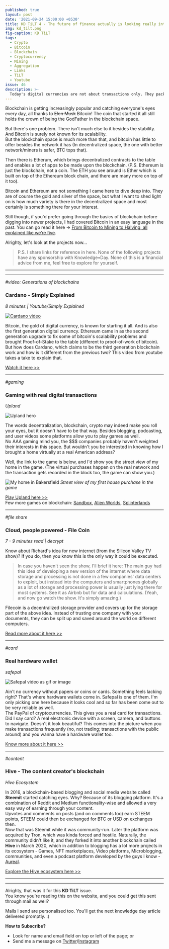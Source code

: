 ```yaml
---
published: true
layout: post
date: '2021-09-24 15:00:00 +0530'
title: KD TiLT 4 - The future of finance actually is looking really interesting
img: kd_tilt.png
fig-caption: KD TiLT
tags:
  - Crypto
  - Bitcoin
  - Blockchain
  - Cryptocurrency
  - Mining
  - Aggregation
  - Links
  - TiLT
  - Youtube
issue: 46
description: >-
  Today's digital currencies are not about transactions only. They pack in a lot more than that
---
```

Blockchain is getting increasingly popular and catching everyone's eyes every day, all thanks to ~~Elon Musk~~ Bitcoin! The coin that started it all still holds the crown of being the GodFather in the blockchain space.  

But there's one problem. There isn't much else to it besides the stability. And Bitcoin is surely not known for its scalability.    
But the blockchain space is much more than that, and bitcoin has little to offer besides the network it has (In decentralized space, the one with better network/miners is safer, BTC tops that).  

Then there is Etherum, which brings decentralized contracts to the table and enables a lot of apps to be made upon the blockchain. (P.S. Ethereum is just the blockchain, not a coin. The ETH you see around is Ether which is built on top of the Ethereum block chain, and there are many more on top of it too).  

Bitcoin and Ethereum are not something I came here to dive deep into. They are of course the gold and silver of the space, but what I want to shed light on is how much variety is there in the decentralized space and most certainly is something there for your interest.  

Still though, if you'd prefer going through the basics of blockchain before digging into newer projects, I had covered Bitcoin in an easy language in the past. You can go read it here -> [From Bitcoin to Mining to Halving, all explained like we’re five](https://medium.com/the-capital/from-bitcoin-to-mining-to-halving-all-explained-like-were-five-3ca5ba2cef8).  

Alrighty, let's look at the projects now...  

> P.S. I share links for reference in here. None of the following projects have any sponsorship with Knowledge•Day. None of this is a financial advice from me, feel free to explore for yourself.  

-----
-----

_#video: Generations of blockchains_
### Cardano - Simply Explained
_8 minutes | Youtube/Simply Explained_

[![Cardano video](http://i3.ytimg.com/vi/Do8rHvr65ZA/hqdefault.jpg)](https://cutt.ly/dWRrtFh)

Bitcoin, the gold of digital currency, is known for starting it all. And is also the first generation digital currency. Ethereum came in as the second generation upgrade to fix some of bitcoin's scalability problems and brought Proof-of-Stake to the table (different to proof-of-work of bitcoin).  
But how does Cardano, which claims to be the third generation blockchain work and how is it different from the previous two? This video from youtube takes a take to explain that.  

[Watch it here >>](https://cutt.ly/dWRrtFh)

--------

_#gaming_
### Gaming with real digital transactions
_Upland_

![Upland hero](https://static.news.bitcoin.com/wp-content/uploads/2021/02/l0MZG6do-upland.png)  

The words decentralization, blockchain, crypto may indeed make you roll your eyes, but it doesn't have to be that way. Besides blogging, podcasting, and user videos some platforms allow you to play games as well.  
No AAA gaming mind you, the $$$ companies probably haven't weighted their interests in this space. But wouldn't you be interested in knowing how I brought a home virtually at a real American address?  

Well, the link to the game is below, and I'd show you the street view of my home in the game. (The virtual purchases happen on the real network and the transaction gets recorded in the block too, the game can show you.)  

![My home in Bakersfield]({{site.baseurl}}/assets/img/upland_streetview.jpg)
_Street view of my first house purchase in the game_  

[Play Upland here >>](https://cutt.ly/wWRe8cR)  
Few more games on blockchain: [Sandbox](https://www.sandbox.game/en/about/sand/), [Alien Worlds](https://alienworlds.io/), [Splinterlands](https://splinterlands.com/)  

--------

_#file share_
### Cloud, people powered - File Coin
_7 - 9 minutes read | decrypt_

Know about Richard's idea for new internet (from the Silicon Valley TV show)? If you do, then you know this is the only way it could be executed.  
> In case you haven't seen the show, I'll brief it here: The main guy had this idea of developing a new version of the internet where data storage and processing is not done in a few companies' data centers to exploit, but instead into the computers and smartphones globally as a lot of storage and processing power is usually just lying there for most systems. See it as Airbnb but for data and calculations. (Yeah, and now go watch the show. It's simply amazing.)  

Filecoin is a decentralized storage provider and covers up for the storage part of the above idea. Instead of trusting one company with your documents, they can be split up and saved around the world on different computers.  

[Read more about it here >>](https://cutt.ly/xWReBCh)

--------

_#card_
### Real hardware wallet
_safepal_

![Safepal video as gif or image](https://c.tenor.com/kdGPgfgC3xgAAAAd/safepal-safepal-wallet.gif)  

Ain't no currency without papers or coins or cards. Something feels lacking right? That's where hardware wallets come in. Safepal is one of them. I'm only picking one here because it looks cool and so far has been come out to be very reliable as well.  
The PayPal of cryptocurrencies. This gives you a real card for transactions. Did I say card? A real electronic device with a screen, camera, and buttons to navigate. Doesn't it look beautiful? This comes into the picture when you make transactions frequently (no, not trading; transactions with the public around) and you wanna have a hardware wallet too.  

[Know more about it here >>](https://cutt.ly/hWReVJY)  

------

_#content_
### Hive - The content creator's blockchain
_Hive Ecosystem_

In 2016, a blockchain-based blogging and social media website called **Steemit** started catching eyes. Why? Because of its blogging platform. It's a combination of Reddit and Medium functionality-wise and allowed a very easy way of earning through your content.  
Upvotes and comments on posts (and on comments too) earn STEEM points, STEEM could then be exchanged for BTC or USD on exchanges then.  
Now that was Steemit while it was community-run. Later the platform was acquired by Tron, which was kinda forced and hostile. Naturally, the community didn't like it, and they forked it into another blockchain called **Hive** in March 2020, which in addition to blogging has a lot more projects in its ecosystem - Games, NFT marketplaces, Video platforms, Microblogging, communities, and even a podcast platform developed by the guys I know - [Aureal](https://cutt.ly/1WReXv8).  

[Explore the Hive ecosystem here >>](https://cutt.ly/GWReCO2)  

------
------

Alrighty, that was it for this **KD TiLT** issue.   
You know you're reading this on the website, and you could get this sent through mail as well?  

Mails I send are personalised too. You'll get the next knowledge day article delivered promptly. :)  

**How to Subscribe?**  
- Look for name and email field on top or left of the page; or   
- Send me a message on [Twitter](https://twitter.com/knowledgedaynl)/[Instagram](http://instagram.com/knowledgedaynl)  
